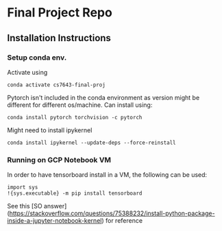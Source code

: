 # Final Project Repo

## Installation Instructions

### Setup conda env.
Activate using
```
conda activate cs7643-final-proj
```

Pytorch isn't included in the conda environment as version might be different for different os/machine.
Can install using:
```
conda install pytorch torchvision -c pytorch
```

Might need to install ipykernel
```
conda install ipykernel --update-deps --force-reinstall
```

### Running on GCP Notebook VM

In order to have tensorboard install in a VM, the following can be used:
```
import sys
!{sys.executable} -m pip install tensorboard
```
See this [SO answer]
(https://stackoverflow.com/questions/75388232/install-python-package-inside-a-jupyter-notebook-kernel) for reference